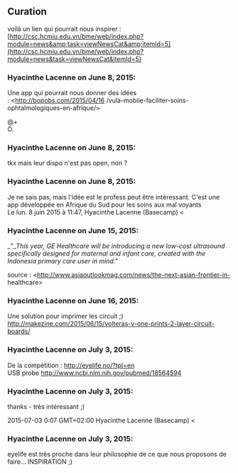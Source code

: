 ## Curation



voilà un lien qui pourrait nous inspirer :
[http://csc.hcmiu.edu.vn/bme/web/index.php?module=news&amp;task=viewNewsCat&amp;itemId=5](http://csc.hcmiu.edu.vn/bme/web/index.php?module=news&task=viewNewsCat&itemId=5)



### **Hyacinthe Lacenne** on June 8, 2015:



Une app qui pourrait nous donner des idées : <http://bopobs.com/2015/04/16
/vula-mobile-faciliter-soins-ophtalmologiques-en-afrique/>  
  
@+  
O.



### **Hyacinthe Lacenne** on June 8, 2015:



tkx mais leur dispo n'est pas open, non ?



### **Hyacinthe Lacenne** on June 8, 2015:



Je ne sais pas, mais l'idée est le profess peut être intéressant. C'est une  
app développée en Afrique du Sud pour les soins aux mal voyants  
Le lun. 8 juin 2015 à 11:47, Hyacinthe Lacenne (Basecamp) &lt;



### **Hyacinthe Lacenne** on June 15, 2015:



_"__This year, GE Healthcare will be introducing a new low-cost ultrasound
specifically designed for maternal and infant care, created with the Indonesia
primary care user in mind."_  
  
source : <http://www.asiaoutlookmag.com/news/the-next-asian-frontier-in-
healthcare>



### **Hyacinthe Lacenne** on June 16, 2015:



Une solution pour imprimer les circuit ;)
<http://makezine.com/2015/06/15/volteras-v-one-prints-2-layer-circuit-boards/>



### **Hyacinthe Lacenne** on July 3, 2015:



De la compétition : <http://eyelife.no/?tpl=en>  
USB probe <http://www.ncbi.nlm.nih.gov/pubmed/18564594>



### **Hyacinthe Lacenne** on July 3, 2015:



thanks - très intéressant ;)  
  
2015-07-03 0:07 GMT+02:00 Hyacinthe Lacenne (Basecamp) &lt;



### **Hyacinthe Lacenne** on July 3, 2015:



eyelife est très proche dans leur philosophie de ce que nous proposons de
faire... INSPIRATION ;)



